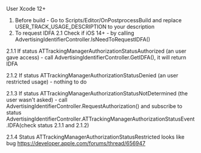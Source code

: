 User Xcode 12+

1. Before build - Go to Scripts/Editor/OnPostprocessBuild and replace USER_TRACK_USAGE_DESCRIPTION to your description
2. To request IDFA
2.1 Check if iOS 14+ - by calling AdvertisingIdentifierController.IsNeedToRequestIDFA()

2.1.1 If status ATTrackingManagerAuthorizationStatusAuthorized (an user gave access) - call AdvertisingIdentifierController.GetIDFA(), it will return IDFA

2.1.2 If status ATTrackingManagerAuthorizationStatusDenied (an user restricted usage) - nothing to do

2.1.3 If status ATTrackingManagerAuthorizationStatusNotDetermined (the user wasn't asked) - call AdvertisingIdentifierController.RequestAuthorization() and subscribe to status AdvertisingIdentifierController.ATTrackingManagerAuthorizationStatusEvent.IDFA(check status 2.1.1 and 2.1.2) 

2.1.4 Status ATTrackingManagerAuthorizationStatusRestricted looks like bug https://developer.apple.com/forums/thread/656947
